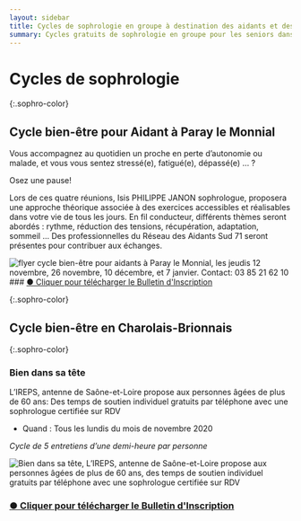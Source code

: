 ```yaml
---
layout: sidebar
title: Cycles de sophrologie en groupe à destination des aidants et des seniors en Saône et Loire, Mâcon, Saint Bonnet de Joux et Tournus
summary: Cycles gratuits de sophrologie en groupe pour les seniors dans le cadre du programme bien vieillir, renforcement des compétences émotionnelles et sociales à destination des seniors et dans le cadre de l'accompagnement des aidants familiaux de Mâcon et Tournus.
---
```


# Cycles de sophrologie

{:.sophro-color}
## Cycle bien-être pour Aidant à Paray le Monnial


Vous accompagnez au quotidien un proche en perte d’autonomie ou malade, et vous vous sentez stressé(e), fatigué(e), dépassé(e) ... ?

Osez une pause!

Lors de ces quatre réunions,
Isis PHILIPPE JANON sophrologue,
proposera une approche théorique
associée à des exercices accessibles et réalisables dans votre vie de tous les jours.
En  fil conducteur, différents thèmes
seront abordés : rythme, réduction des tensions, récupération, adaptation, sommeil ... Des professionnelles du Réseau
des Aidants Sud 71 seront présentes
pour contribuer aux échanges.

<div class="center-big-block">
<img src="https://res.cloudinary.com/dnxcesebo/image/upload/v1599133724/lpqproches-jeudis-nov2020_qfk4ce.jpg" alt="flyer cycle bien-être pour aidants à Paray le Monnial, les jeudis 12 novembre, 26 novembre, 10 décembre, et 7 janvier. Contact: 03 85 21 62 10">
</div>
### <a href="AidantsFlyerPARAY.pdf" download>●&nbsp;Cliquer pour télécharger le Bulletin d'Inscription</a>


{:.sophro-color}

## Cycle bien-être en Charolais-Brionnais

{:.sophro-color}

### Bien dans sa tête

L’IREPS, antenne de Saône-et-Loire propose aux personnes âgées de plus de 60 ans:
Des temps de soutien individuel gratuits par téléphone avec une sophrologue certifiée sur RDV

- Quand : Tous les lundis du mois de novembre 2020

_Cycle de 5 entretiens d’une demi-heure par personne_

<div class="center-big-block">
  <img src="https://res.cloudinary.com/dnxcesebo/image/upload/v1598971513/BienDansSaTete2020novembre_hwqmvk.jpg" alt="Bien dans sa tête, L’IREPS, antenne de Saône-et-Loire propose aux personnes âgées de plus de 60 ans,
des temps de soutien individuel gratuits par téléphone avec une sophrologue certifiée sur RDV">
</div>

### <a href="bulletin-inscription-BienDansSaTete_novembre2020.pdf" download>●&nbsp;Cliquer pour télécharger le Bulletin d'Inscription</a>



  
  
